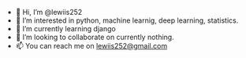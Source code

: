 - 👋 Hi, I’m @lewiis252
- 👀 I’m interested in python, machine learnig, deep learning, statistics.
- 🌱 I’m currently learning django
- 💞️ I’m looking to collaborate on currently nothing.
- 📫 You can reach me on lewiis252@gmail.com


